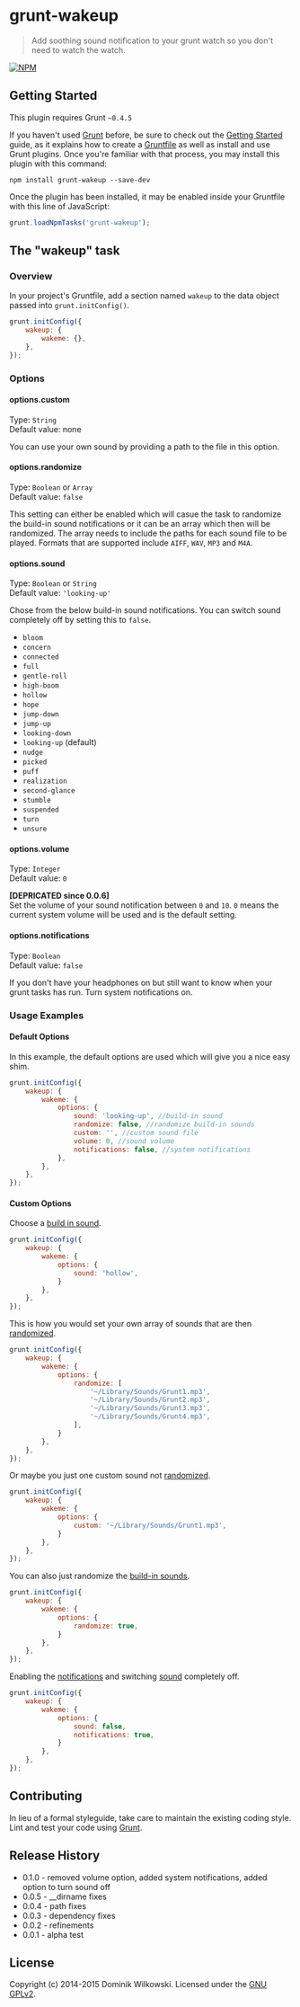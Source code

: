 grunt-wakeup
============

> Add soothing sound notification to your grunt watch so you don't need to watch the watch.

[![NPM](https://nodei.co/npm/grunt-wakeup.png)](https://nodei.co/npm/grunt-wakeup/)

## Getting Started
This plugin requires Grunt `~0.4.5`

If you haven't used [Grunt](http://gruntjs.com/) before, be sure to check out the [Getting Started](http://gruntjs.com/getting-started) guide, as it explains how to create a [Gruntfile](http://gruntjs.com/sample-gruntfile) as well as install and use Grunt plugins. Once you're familiar with that process, you may install this plugin with this command:

```shell
npm install grunt-wakeup --save-dev
```

Once the plugin has been installed, it may be enabled inside your Gruntfile with this line of JavaScript:

```js
grunt.loadNpmTasks('grunt-wakeup');
```

## The "wakeup" task

### Overview
In your project's Gruntfile, add a section named `wakeup` to the data object passed into `grunt.initConfig()`.

```js
grunt.initConfig({
	wakeup: {
		wakeme: {},
	},
});
```


### Options


#### options.custom
Type: `String`  
Default value: none

You can use your own sound by providing a path to the file in this option.


#### options.randomize
Type: `Boolean` or `Array`  
Default value: `false`

This setting can either be enabled which will casue the task to randomize the build-in sound notifications or it can be an array
which then will be randomized. The array needs to include the paths for each sound file to be played.
Formats that are supported include `AIFF`, `WAV`, `MP3` and `M4A`.


#### options.sound
Type: `Boolean` or `String`  
Default value: `'looking-up'`

Chose from the below build-in sound notifications. You can switch sound completely off by setting this to `false`.

- `bloom`
- `concern`
- `connected`
- `full`
- `gentle-roll`
- `high-boom`
- `hollow`
- `hope`
- `jump-down`
- `jump-up`
- `looking-down`
- `looking-up` (default)
- `nudge`
- `picked`
- `puff`
- `realization`
- `second-glance`
- `stumble`
- `suspended`
- `turn`
- `unsure`


#### options.volume
Type: `Integer`  
Default value: `0`

**[DEPRICATED since 0.0.6]**  
Set the volume of your sound notification between `0` and `10`. `0` means the current system volume will be used and is the default setting.


#### options.notifications
Type: `Boolean`  
Default value: `false`

If you don't have your headphones on but still want to know when your grunt tasks has run. Turn system notifications on.


### Usage Examples

#### Default Options
In this example, the default options are used which will give you a nice easy shim.

```js
grunt.initConfig({
	wakeup: {
		wakeme: {
			options: {
				sound: 'looking-up', //build-in sound
				randomize: false, //randomize build-in sounds
				custom: '', //custom sound file
				volume: 0, //sound volume
				notifications: false, //system notifications
			},
		},
	},
});
```

#### Custom Options
Choose a [build in sound](#optionssound).

```js
grunt.initConfig({
	wakeup: {
		wakeme: {
			options: {
				sound: 'hollow',
			}
		},
	},
});
```

This is how you would set your own array of sounds that are then [randomized](#optionsrandomize).

```js
grunt.initConfig({
	wakeup: {
		wakeme: {
			options: {
				randomize: [
					'~/Library/Sounds/Grunt1.mp3',
					'~/Library/Sounds/Grunt2.mp3',
					'~/Library/Sounds/Grunt3.mp3',
					'~/Library/Sounds/Grunt4.mp3',
				],
			}
		},
	},
});
```

Or maybe you just one custom sound not [randomized](#optionsrandomize).

```js
grunt.initConfig({
	wakeup: {
		wakeme: {
			options: {
				custom: '~/Library/Sounds/Grunt1.mp3',
			}
		},
	},
});
```

You can also just randomize the [build-in sounds](#optionssound).

```js
grunt.initConfig({
	wakeup: {
		wakeme: {
			options: {
				randomize: true,
			}
		},
	},
});
```


Enabling the [notifications](optionsnotifications) and switching [sound](#optionssound) completely off.

```js
grunt.initConfig({
	wakeup: {
		wakeme: {
			options: {
				sound: false,
				notifications: true,
			}
		},
	},
});
```


## Contributing
In lieu of a formal styleguide, take care to maintain the existing coding style. Lint and test your code using [Grunt](http://gruntjs.com/).

## Release History
* 0.1.0 - removed volume option, added system notifications, added option to turn sound off
* 0.0.5 - __dirname fixes
* 0.0.4 - path fixes
* 0.0.3 - dependency fixes
* 0.0.2 - refinements
* 0.0.1 - alpha test

## License
Copyright (c) 2014-2015 Dominik Wilkowski. Licensed under the [GNU GPLv2](https://github.com/dominikwilkowski/grunt-wakeup/blob/master/LICENSE).